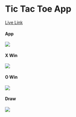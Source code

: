 <h1>Tic Tac Toe App</h1>

<a target="_blank" href="https://papaya-sorbet-8bdc57.netlify.app/">Live Link</a>
<h4>App</h4>
<img src="https://i.postimg.cc/W33gxJ4t/Tic-Tac-Toe.png" />
<br />

<h4>X Win</h4>
<img src="https://i.postimg.cc/SRY8xFCh/X-win.png" />
<br />

<h4>O Win</h4>
<img src="https://i.postimg.cc/5Nv7sDGT/O-wins.png" />
<br />

<h4>Draw</h4>
<img src="https://i.postimg.cc/xTrgNtCR/draw.png" />

